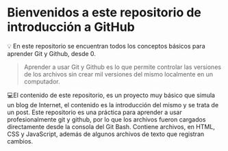 # **Bienvenidos a este repositorio de introducción a GitHub**
💡 En este repositorio  se encuentran todos los conceptos básicos para aprender Git y Github, desde 0. 
> Aprender a usar Git y Github es lo que permite controlar las versiones de los archivos sin crear mil versiones del mismo localmente en un computador.

💻El contenido de este repositorio, es un proyecto muy básico que simula un blog de Internet, el contenido es la introducción del mismo y se trata de un post. 
Este repositorio es una práctica para aprender a usar profesionalmente git y github, por lo que los archivos fueron cargados directamente desde la consola del Git Bash. 
Contiene archivos, en HTML, CSS y JavaScript, además de algunos archivos de texto que registran cambios.
